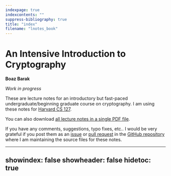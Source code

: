 ```yaml
---
indexpage: true
indexcontents: ""
suppress-bibliography: true
title: "index"
filename: "lnotes_book"
---
```


# An Intensive Introduction to Cryptography

__Boaz Barak__

_Work in progress_

These are lecture notes for an introductory but fast-paced undergraduate/beginning graduate course on cryptography.
I am using these notes for [Harvard CS 127](https://cs127.boazbarak.org).


You can also download [all lecture notes in a single PDF file](https://files.boazbarak.org/crypto/lnotes_book.pdf).


If you have any comments, suggestions, typo fixes, etc.. I would be very grateful if you post them as an [issue](https://github.com/boazbk/crypto/issues) or [pull request](https://github.com/boazbk/crypto/pulls) in the [GitHub repository](https://github.com/boazbk/crypto) where I am maintaining the source files for these notes.


---
showindex: false
showheader: false
hidetoc: true
---
